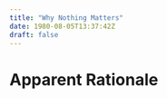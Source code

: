 ```yaml
---
title: "Why Nothing Matters"
date: 1980-08-05T13:37:42Z
draft: false
---
```



# Apparent Rationale
